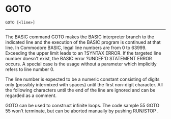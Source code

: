 # GOTO

```
GOTO [<line>]
```

---

The BASIC command GOTO makes the BASIC interpreter branch to the indicated line and the execution of the BASIC program is continued at that line. In Commodore BASIC, legal line numbers are from 0 to 63999. Exceeding the upper limit leads to an ?SYNTAX ERROR. If the targeted line number doesn't exist, the BASIC error ?UNDEF'D STATEMENT ERROR occurs. A special case is the usage without a parameter which implicitly refers to line number 0.

The line number is expected to be a numeric constant consisting of digits only (possibly intermixed with spaces) until the first non-digit character. All the following characters until the end of the line are ignored and can be regarded as a comment.

GOTO can be used to construct infinite loops. The code sample 55 GOTO 55 won't terminate, but can be aborted manually by pushing RUN/STOP .
